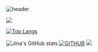 ![header](https://capsule-render.vercel.app/api?type=waving&color=timeGradient&text=Welcome%20to%20Jina's%20GitHub%20👋&animation=twinkling&fontSize=35&fontAlignY=40&fontAlign=70&height=250)

<img src="https://img.shields.io/badge/Spring Boot-#6DB33F?style=flat-square&logo=Spring Boot&logoColor=white"/>


[![Top Langs](https://github-readme-stats.vercel.app/api/top-langs/?username=delay-100&layout=compact)](https://github.com/oksu01/github-readme-stats)

![Jina's GitHub stats](https://github-readme-stats.vercel.app/api?username=oksu01&show_icons=true&theme=onedark)
[![GITHUB](https://hits.seeyoufarm.com/api/count/incr/badge.svg?url=https%3A%2F%2Fgithub.com%2Fjina&count_bg=%23F29494&title_bg=%232F2E2E&icon=github.svg&icon_color=%23FFFFFF&title=GITHUB&edge_flat=false)](https://github.com/oksu01)
<img src="https://capsule-render.vercel.app/api?type=waving&color=timeGradient&height=150&section=footer" />

<!--
**oksu01/oksu01** is a ✨ _special_ ✨ repository because its `README.md` (this file) appears on your GitHub profile.

Here are some ideas to get you started:

- 🔭 I’m currently working on ...
- 🌱 I’m currently learning ...
- 👯 I’m looking to collaborate on ...
- 🤔 I’m looking for help with ...
- 💬 Ask me about ...
- 📫 How to reach me: ...
- 😄 Pronouns: ...
- ⚡ Fun fact: ...
-->
